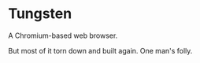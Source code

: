 Tungsten
====
A Chromium-based web browser.

But most of it torn down and built again. One man's folly.

